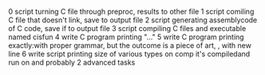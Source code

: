 0 script turning C file through preproc, results to other file
1 script comiling C file that doesn't link, save to output file
2 script generating assemblycode of C code, save if to output file
3 script compiling C files and executable named cisfun
4 write C program printing "..."
5 write C program printing exactly:with proper grammar, but the outcome is a piece of art, , with new line
6 write script printing size of various types on comp it's compiledand run on
and probably 2 advanced tasks

